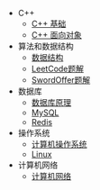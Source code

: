 - C++
  - [C++ 基础]()
  - [C++ 面向对象]()
- 算法和数据结构
  - [数据结构](/docs/dataStructures-algorithms/data-structure.md)
  - [LeetCode题解]()
  - [SwordOffer题解](/docs/dataStructures-algorithms/SwordOffer.md)
- 数据库
  - [数据库原理](/docs/database/database/)
  - [MySQL](/docs/database/MySQL/MySQL.md)
  - [Redis](/docs/database/Redis/Redis.md)
- 操作系统
  - [计算机操作系统](/docs/operating-system/opreating-system.md)
  - [Linux](/docs/operating-system/linux.md)
- 计算机网络
  - [计算机网络](/docs/network/network.md)

